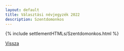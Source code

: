 ```yaml
---
layout: default
title: Választási névjegyzék 2022
description: Szentdomonkos
---
```


{% include settlementHTMLs/Szentdomonkos.html %}

[Vissza](./)